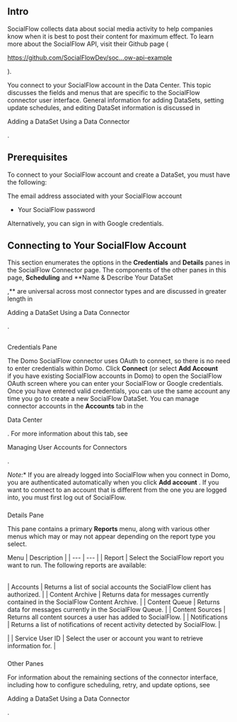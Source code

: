 

Intro
-------

SocialFlow collects data about social media activity to help companies know when it is best to post their content for maximum effect. To learn more about the SocialFlow API, visit their Github page (

https://github.com/SocialFlowDev/soc...ow-api-example

).


 You connect to your SocialFlow account in the Data Center. This topic discusses the fields and menus that are specific to the SocialFlow connector user interface. General information for adding DataSets, setting update schedules, and editing DataSet information is discussed in

Adding a DataSet Using a Data Connector

.


 Prerequisites
---------------

To connect to your SocialFlow account and create a DataSet, you must have the following:

 The email address associated with your SocialFlow account
* Your SocialFlow password

Alternatively, you can sign in with Google credentials.


 Connecting to Your SocialFlow Account
---------------------------------------

This section enumerates the options in the
 **Credentials**
 and
 **Details**
 panes in the SocialFlow Connector page. The components of the other panes in this page,
 **Scheduling**
 and
 **Name & Describe Your DataSet

,**
 are universal across most connector types and are discussed in greater length in

Adding a DataSet Using a Data Connector

.

##
 Credentials Pane

The Domo SocialFlow connector uses OAuth to connect, so there is no need to enter credentials within Domo. Click
 **Connect**
 (or select
 **Add Account**
 if you have existing SocialFlow accounts in Domo) to open the SocialFlow OAuth screen where you can enter your SocialFlow or Google credentials. Once you have entered valid credentials, you can use the same account any time you go to create a new SocialFlow DataSet. You can manage connector accounts in the
 **Accounts**
 tab in the

Data Center

. For more information about this tab, see

Managing User Accounts for Connectors

.

*Note:**
 If you are already logged into SocialFlow when you connect in Domo, you are authenticated automatically when you click
 **Add account**
 . If you want to connect to an account that is different from the one you are logged into, you must first log out of SocialFlow.


###
 Details Pane

This pane contains a primary
 **Reports**
 menu, along with various other menus which may or may not appear depending on the report type you select.


 Menu
  |
 Description
  |
| --- | --- |
|
 Report
  |
 Select the SocialFlow report you want to run. The following reports are available:


|  |  |
| --- | --- |
|
 Accounts
  |
 Returns a list of social accounts the SocialFlow client has authorized.
  |
|
 Content Archive
  |
 Returns data for messages currently contained in the SocialFlow Content Archive.
  |
|
 Content Queue
  |
 Returns data for messages currently in the SocialFlow Queue.
  |
|
 Content Sources
  |
 Returns all content sources a user has added to SocialFlow.
  |
|
 Notifications
  |
 Returns a list of notifications of recent activity detected by SocialFlow.
  |

|
|
 Service User ID
  |
 Select the user or account you want to retrieve information for.
  |


###
 Other Panes

For information about the remaining sections of the connector interface, including how to configure scheduling, retry, and update options, see

Adding a DataSet Using a Data Connector

.

